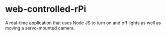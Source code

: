 # web-controlled-rPi
A real-time application that uses Node JS to turn on and off lights as well as moving a servo-mounted camera. 
